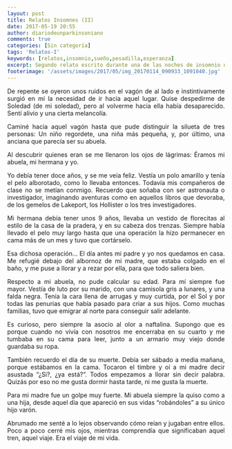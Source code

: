```yaml
---
layout: post
title: Relatos Insomnes (II)
date: 2017-05-19 20:55
author: diariodeunparkinsoniano
comments: true
categories: [Sin categoría]
tags: 'Relatos-I'
keywords: [relatos,insomnio,sueño,pesadilla,esperanza]
excerpt: Segundo relato escrito durante una de las noches de insomnio que provoca la Enfermedad de Parkinson
footerimage: '/assets/images/2017/05/img_20170114_090933_1091040.jpg'
---
```

<p style="text-align:justify;">De repente se oyeron unos ruidos en el vagón de al lado e instintivamente surgió en mí la necesidad de ir hacia aquel lugar. Quise despedirme de Soledad (de mi soledad), pero al volverme hacia ella había desaparecido. Sentí alivio y una cierta melancolía.</p>
<p style="text-align:justify;">Caminé hacia aquel vagón hasta que pude distinguir la silueta de tres personas: Un niño regordete, una niña más pequeña, y, por último, una anciana que parecía ser su abuela.</p>
<p style="text-align:justify;">Al descubrir quienes eran se me llenaron los ojos de lágrimas: Éramos mi abuela, mi hermana y yo.</p>
<p style="text-align:justify;">Yo debía tener doce años, y se me veía feliz. Vestía un polo amarillo y tenía el pelo alborotado, como lo llevaba entonces. Todavía mis compañeros de clase no se metían conmigo. Recuerdo que soñaba con ser astronauta o investigador, imaginando aventuras como en aquellos libros que devoraba, de los gemelos de Lakeport, los Hollister o los tres investigadores.</p>
<p style="text-align:justify;">Mi hermana debía tener unos 9 años, llevaba un vestido de florecitas al estilo de la casa de la pradera, y en su cabeza dos trenzas. Siempre había llevado el pelo muy largo hasta que una operación la hizo permanecer en cama más de un mes y tuvo que cortárselo.</p>
<p style="text-align:justify;">Esa dichosa operación… El día antes mi padre y yo nos quedamos en casa. Me refugié debajo del albornoz de mi madre, que estaba colgado en el baño, y me puse a llorar y a rezar por ella, para que todo saliera bien.</p>
<p style="text-align:justify;">Respecto a mi abuela, no pude calcular su edad. Para mí siempre fue mayor. Vestía de luto por su marido, con una camisola gris a lunares, y una falda negra. Tenía la cara llena de arrugas y muy curtida, por el Sol y por todas las penurias que había pasado para criar a sus hijos. Como muchas familias, tuvo que emigrar al norte para conseguir salir adelante.</p>
<p style="text-align:justify;">Es curioso, pero siempre la asocio al olor a naftalina. Supongo que es porque cuando no vivía con nosotros me encerraba en su cuarto y me tumbaba en su cama para leer, junto a un armario muy viejo donde guardaba su ropa.</p>
<p style="text-align:justify;">También recuerdo el día de su muerte. Debía ser sábado a media mañana, porque estábamos en la cama. Tocaron el timbre y oí a mi madre decir asustada “¿Si?, ¿ya está?”. Todos empezamos a llorar sin decir palabra. Quizás por eso no me gusta dormir hasta tarde, ni me gusta la muerte.</p>
<p style="text-align:justify;">Para mi madre fue un golpe muy fuerte. Mi abuela siempre la quiso como a una hija, desde aquel día que apareció en sus vidas “robándoles” a su único hijo varón.</p>
<p style="text-align:justify;">Abrumado me senté a lo lejos observando cómo reían y jugaban entre ellos. Poco a poco cerré mis ojos, mientras comprendía que significaban aquel tren, aquel viaje. Era el viaje de mi vida.</p>
<p style="text-align:justify;"></p>

